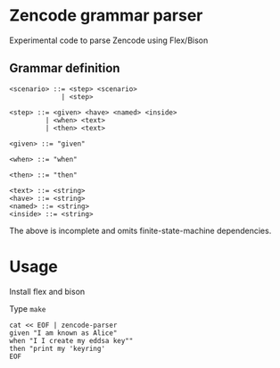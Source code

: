 # Zencode grammar parser

Experimental code to parse Zencode using Flex/Bison

## Grammar definition

```
<scenario> ::= <step> <scenario>
             | <step>

<step> ::= <given> <have> <named> <inside>
         | <when> <text>
         | <then> <text>

<given> ::= "given"

<when> ::= "when"

<then> ::= "then"

<text> ::= <string>
<have> ::= <string>
<named> ::= <string>
<inside> ::= <string>
```

The above is incomplete and omits finite-state-machine dependencies.

# Usage

Install flex and bison

Type `make`

```
cat << EOF | zencode-parser
given "I am known as Alice"
when "I I create my eddsa key""
then "print my 'keyring'
EOF
```
